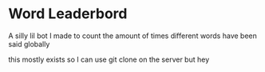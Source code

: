 # Word Leaderbord

A silly lil bot I made to count the amount of times different words have been said globally

this mostly exists so I can use git clone on the server but hey